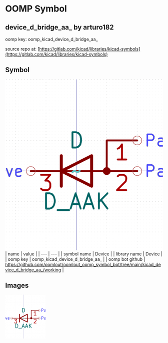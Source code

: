 # OOMP Symbol  
## device_d_bridge_aa_  by arturo182  
  
oomp key: oomp_kicad_device_d_bridge_aa_  
  
source repo at: [https://gitlab.com/kicad/libraries/kicad-symbols](https://gitlab.com/kicad/libraries/kicad-symbols)  
## Symbol  
  
[![working.png](working_600.png)](working.png)  
| name | value | 
| --- | --- | 
| symbol name | Device | 
| library name | Device | 
| oomp key | oomp_kicad_device_d_bridge_aa_ | 
| oomp bot github | https://github.com/oomlout/oomlout_oomp_symbol_bot/tree/main/kicad_device_d_bridge_aa_/working | 
## Images  
  
[![working.png](working_140.png)](working.png)  
